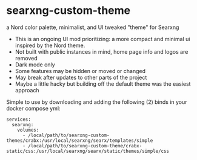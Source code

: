 # searxng-custom-theme
a Nord color palette, minimalist, and UI tweaked "theme" for Searxng

- This is an ongoing UI mod prioritizing: a more compact and minimal ui inspired by the Nord theme.
- Not built with public instances in mind, home page info and logos are removed
- Dark mode only
- Some features may be hidden or moved or changed
- May break after updates to other parts of the project
- Maybe a little hacky but building off the default theme was the easiest approach
  
Simple to use by downloading and adding the following (2) binds in your docker compose yml:
```
services:
  searxng:
    volumes:
      - /local/path/to/searxng-custom-themes/crabx:/usr/local/searxng/searx/templates/simple
      - /local/path/to/searxng-custom-theme/crabx-static/css:/usr/local/searxng/searx/static/themes/simple/css
```
